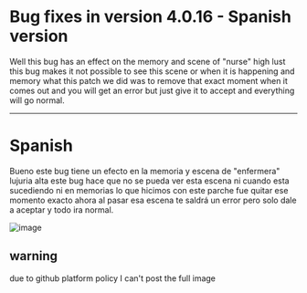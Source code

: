 # Bug fixes in version 4.0.16 - Spanish version

Well this bug has an effect on the memory and scene of "nurse" high lust this bug makes it not possible to see this scene or when it is happening and memory what this patch
we did was to remove that exact moment when it comes out and you will get an error but just give it to accept and everything will go normal.

-----------------

# Spanish

Bueno este bug tiene un efecto en la memoria y escena de "enfermera" lujuria alta este bug hace que no se pueda ver esta escena ni cuando esta sucediendo ni en memorias
lo que hicimos con este parche fue quitar ese momento exacto ahora al pasar esa escena te saldrá un error pero solo dale a aceptar y todo ira normal.

![image](https://github.com/SpanishHgames/teaching-feeling---Launcher/assets/108166164/2a37d6a3-5b2a-400d-a64c-710fd623d2b4)


## warning

due to github platform policy I can't post the full image
